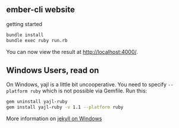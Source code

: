 ## ember-cli website

getting started

```sh
bundle install
bundle exec ruby run.rb
```

You can now view the result at [http://localhost:4000/](http://localhost:4000/).

## Windows Users, read on

On Windows, yajl is a little bit uncooperative. You need to specify `--platform ruby` which is not possible via Gemfile. Run this:

```sh
gem uninstall yajl-ruby
gem install yajl-ruby -v 1.1 --platform ruby
```

More information on [jekyll on Windows](https://github.com/juthilo/run-jekyll-on-windows/)
